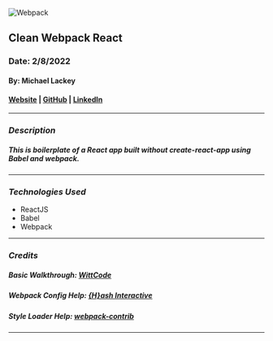 ![Webpack](https://img.search.brave.com/0TUNvK-IgzgrjEXjkNrzxgn3W8Zy1JVxlo_zCJ9chLQ/rs:fit:400:300:1/g:ce/aHR0cHM6Ly93d3cu/d2Via2luZGVyLmNo/L3dwLWNvbnRlbnQv/dXBsb2Fkcy93ZWJw/YWNrLUxvZ28uc3Zn.svg)

## Clean Webpack React

### Date: 2/8/2022

#### By: Michael Lackey

#### [Website](https://michaellackey.com/) | [GitHub](https://github.com/mlackey9601) | [LinkedIn](https://www.linkedin.com/in/michaelglackey/)
***

### ***Description***

##### This is boilerplate of a React app built without *create-react-app* using Babel and webpack.
***

### ***Technologies Used***
- ReactJS
- Babel
- Webpack
***

### ***Credits***

##### Basic Walkthrough: [WittCode](https://youtu.be/h3LpsM42s5o)

##### Webpack Config Help: [{H}ash Interactive](https://hashinteractive.com/blog/complete-guide-to-webpack-configuration-for-react/)

##### Style Loader Help: [webpack-contrib](https://github.com/webpack-contrib/css-loader#recommend)

***
